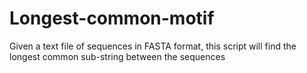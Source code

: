 # Longest-common-motif
Given a text file of sequences in FASTA format, this script will find the longest common sub-string between the sequences
